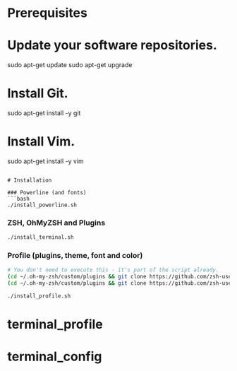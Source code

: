 # Prerequisites

# Update your software repositories.
sudo apt-get update
sudo apt-get upgrade

# Install Git.
sudo apt-get install -y git

# Install Vim.
sudo apt-get install -y vim
```

# Installation

### Powerline (and fonts)
```bash
./install_powerline.sh
```

### ZSH, OhMyZSH and Plugins
```bash
./install_terminal.sh
```
### Profile (plugins, theme, font and color)
```bash
# You don't need to execute this - it's part of the script already.
(cd ~/.oh-my-zsh/custom/plugins && git clone https://github.com/zsh-users/zsh-syntax-highlighting)
(cd ~/.oh-my-zsh/custom/plugins && git clone https://github.com/zsh-users/zsh-autosuggestions)
```
```bash
./install_profile.sh
```
# terminal_profile
# terminal_config

